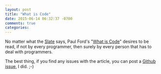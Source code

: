```yaml
---
layout: post
title: "What is Code"
date: 2015-06-14 06:32:37 -0700
comments: true
categories: 
---
```

No matter what the [Slate](http://www.slate.com/blogs/future_tense/2015/06/11/bloomberg_businessweek_s_38_000_word_piece_on_code_just_try_coding_yourself.html) says, Paul Ford's "[What is Code](http://www.bloomberg.com/graphics/2015-paul-ford-what-is-code/)" desires to be read, if not by every programmer, then surely by every person that has to deal with programmers.

The best thing, if you find any issues with the article, you can post a [Github issue](https://github.com/BloombergMedia/whatiscode/issues/new), I did. ;-)